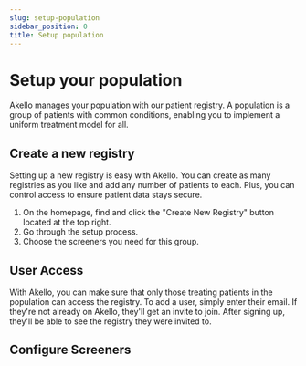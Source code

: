 ```yaml
---
slug: setup-population
sidebar_position: 0
title: Setup population
---
```


# Setup your population

Akello manages your population with our patient registry. A population is a group of patients with common conditions, enabling you to implement a uniform treatment model for all.


## Create a new registry
Setting up a new registry is easy with Akello. You can create as many registries as you like and add any number of patients to each. Plus, you can control access to ensure patient data stays secure.

1. On the homepage, find and click the "Create New Registry" button located at the top right.
2. Go through the setup process.
3. Choose the screeners you need for this group.

## User Access

With Akello, you can make sure that only those treating patients in the population can access the registry. To add a user, simply enter their email. If they're not already on Akello, they'll get an invite to join. After signing up, they'll be able to see the registry they were invited to.

## Configure Screeners


